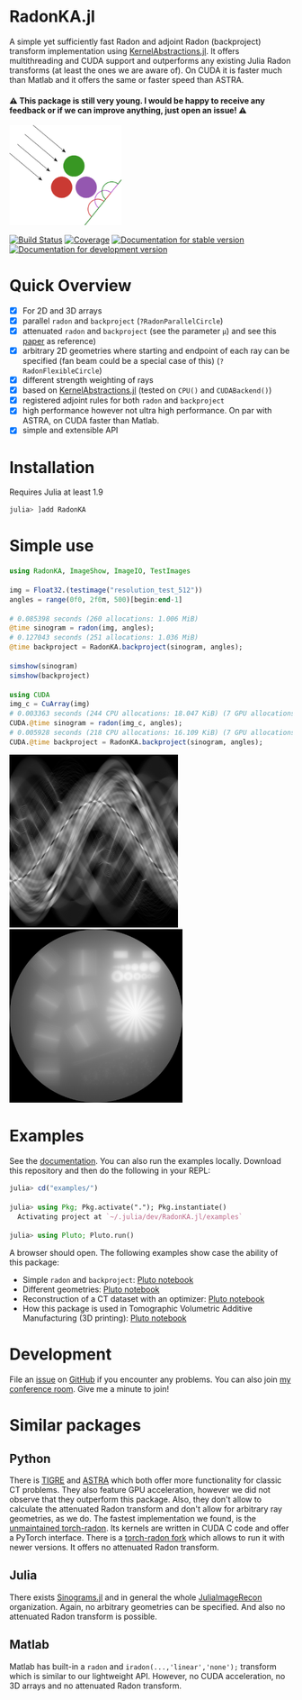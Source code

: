 # RadonKA.jl
A simple yet sufficiently fast Radon and adjoint Radon (backproject) transform implementation using [KernelAbstractions.jl](https://github.com/JuliaGPU/KernelAbstractions.jl).
It offers multithreading and CUDA support and outperforms any existing Julia Radon transforms (at least the ones we are aware of). 
On CUDA it is faster much than Matlab and it offers the same or faster speed than ASTRA.

#### ⚠️ This package is still very young. I would be happy to receive any feedback or if we can improve anything, just open an issue! ⚠️

<a  href="docs/src/assets/RadonKA_logo.png"><img src="docs/src/assets/RadonKA_logo.png"  width="200"></a>

[![Build Status](https://github.com/roflmaostc/RadonKA.jl/actions/workflows/CI.yml/badge.svg?branch=main)](https://github.com/roflmaostc/RadonKA.jl/actions/workflows/CI.yml?query=branch%3Amain)
[![Coverage](https://codecov.io/gh/roflmaostc/RadonKA.jl/branch/main/graph/badge.svg)](https://codecov.io/gh/roflmaostc/RadonKA.jl) [![Documentation for stable version](https://img.shields.io/badge/docs-stable-blue.svg)](https://roflmaostc.github.io/RadonKA.jl/stable) [![Documentation for development version](https://img.shields.io/badge/docs-main-blue.svg)](https://roflmaostc.github.io/RadonKA.jl/dev)


# Quick Overview
* [x] For 2D and 3D arrays 
* [x] parallel `radon` and `backproject` (`?RadonParallelCircle`)
* [x] attenuated `radon` and `backproject` (see the parameter `μ`) and see this [paper](https://iopscience.iop.org/article/10.1088/0266-5611/17/1/309/meta) as reference)
* [x] arbitrary 2D geometries where starting and endpoint of each ray can be specified (fan beam could be a special case of this) (`?RadonFlexibleCircle`)
* [x] different strength weighting of rays 
* [x] based on [KernelAbstractions.jl](https://github.com/JuliaGPU/KernelAbstractions.jl) (tested on `CPU()` and `CUDABackend()`)
* [x] registered adjoint rules for both `radon` and `backproject`
* [x] high performance however not ultra high performance. On par with ASTRA, on CUDA faster than Matlab.
* [x] simple and extensible API

# Installation
Requires Julia at least 1.9
```julia
julia> ]add RadonKA
```

# Simple use
```julia
using RadonKA, ImageShow, ImageIO, TestImages

img = Float32.(testimage("resolution_test_512"))
angles = range(0f0, 2f0π, 500)[begin:end-1]

# 0.085398 seconds (260 allocations: 1.006 MiB)
@time sinogram = radon(img, angles);
# 0.127043 seconds (251 allocations: 1.036 MiB)
@time backproject = RadonKA.backproject(sinogram, angles);

simshow(sinogram)
simshow(backproject)

using CUDA
img_c = CuArray(img)
# 0.003363 seconds (244 CPU allocations: 18.047 KiB) (7 GPU allocations: 1007.934 KiB, 0.96% memmgmt time)
CUDA.@time sinogram = radon(img_c, angles);
# 0.005928 seconds (218 CPU allocations: 16.109 KiB) (7 GPU allocations: 1.012 MiB, 0.49% memmgmt time)
CUDA.@time backproject = RadonKA.backproject(sinogram, angles);
```
<a  href="docs/src/assets/sinogram.png"><img src="docs/src/assets/sinogram.png"  width="300"></a>
<a  href="docs/src/assets/radonka_backproject.png"><img src="docs/src/assets/radonka_backproject.png"  width="308"></a>

# Examples
See the [documentation](https://roflmaostc.github.io/RadonKA.jl/dev/tutorial).
You can also run the examples locally.
Download this repository and then do the following in your REPL:
```julia
julia> cd("examples/")

julia> using Pkg; Pkg.activate("."); Pkg.instantiate()
  Activating project at `~/.julia/dev/RadonKA.jl/examples`

julia> using Pluto; Pluto.run()
```
A browser should open.
The following examples show case the ability of this package:
* Simple `radon` and `backproject`: [Pluto notebook](examples/0_example_radon_backproject.jl)
* Different geometries: [Pluto notebook](examples/0_example_radon_backproject.jl)
* Reconstruction of a CT dataset with an optimizer: [Pluto notebook](examples/2_CT_with_optimizer.jl)
* How this package is used in Tomographic Volumetric Additive Manufacturing (3D printing): [Pluto notebook](examples/4_Tomographic_Volumetric_Additive_Manufacturing_with_Refraction.jl)

# Development
File an [issue](https://github.com/roflmaostc/RadonKA.jl/issues) on [GitHub](https://github.com/roflmaostc/RadonKA.jl) if you encounter any problems.
You can also join [my conference room](https://epfl.zoom.us/my/wechsler). Give me a minute to join!

# Similar packages

## Python
There is [TIGRE](https://github.com/CERN/TIGRE) and [ASTRA](https://github.com/astra-toolbox/astra-toolbox) which both offer more functionality for classic CT problems.
They also feature GPU acceleration, however we did not observe that they outperform this package. Also, they don't allow to calculate the attenuated Radon transform
and don't allow for arbitrary ray geometries, as we do.
The fastest implementation we found, is the [unmaintained torch-radon](https://github.com/matteo-ronchetti/torch-radon). Its kernels are written in CUDA C code and offer a PyTorch interface.
There is a [torch-radon fork](https://github.com/carterbox/torch-radon) which allows to run it with newer versions. It offers no attenuated Radon transform.


## Julia
There exists [Sinograms.jl](https://github.com/JuliaImageRecon/Sinograms.jl) and in general the whole [JuliaImageRecon](https://github.com/JuliaImageRecon) organization.
Again, no arbitrary geometries can be specified. And also no attenuated Radon transform is possible.

## Matlab
Matlab has built-in a `radon` and `iradon(...,'linear','none');` transform which is similar to our lightweight API. However, no CUDA acceleration, no 3D arrays and no attenuated Radon transform.
